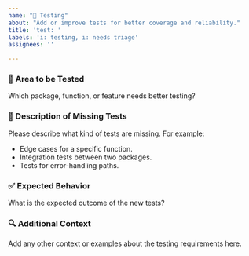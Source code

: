 ```yaml
---
name: "🧪 Testing"
about: "Add or improve tests for better coverage and reliability."
title: 'test: '
labels: 'i: testing, i: needs triage'
assignees: ''

---
```


### 🎯 Area to be Tested

Which package, function, or feature needs better testing?

### 📝 Description of Missing Tests

Please describe what kind of tests are missing. For example:
- Edge cases for a specific function.
- Integration tests between two packages.
- Tests for error-handling paths.

### ✅ Expected Behavior

What is the expected outcome of the new tests?

### 🔍 Additional Context

Add any other context or examples about the testing requirements here.
